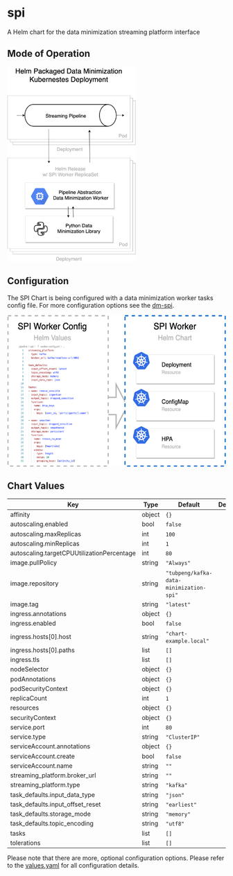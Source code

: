 spi
===

A Helm chart for the data minimization streaming platform interface

## Mode of Operation

<img src="img/spi-chart-architecture-on-k8s.png" alt="SPI Chart Architecture on Kubernetes" height="450" />

## Configuration

The SPI Chart is being configured with a data minimization worker tasks config file. For more configuration options see the [dm-spi](https://github.com/peng-data-minimization/dm-spi#configuration).

<img src="img/spi-chart-configuration.png" alt="SPI Chart Configuration" height="350" /> </td>


## Chart Values

| Key | Type | Default | Description |
|-----|------|---------|-------------|
| affinity | object | `{}` |  |
| autoscaling.enabled | bool | `false` |  |
| autoscaling.maxReplicas | int | `100` |  |
| autoscaling.minReplicas | int | `1` |  |
| autoscaling.targetCPUUtilizationPercentage | int | `80` |  |
| image.pullPolicy | string | `"Always"` |  |
| image.repository | string | `"tubpeng/kafka-data-minimization-spi"` |  |
| image.tag | string | `"latest"` |  |
| ingress.annotations | object | `{}` |  |
| ingress.enabled | bool | `false` |  |
| ingress.hosts[0].host | string | `"chart-example.local"` |  |
| ingress.hosts[0].paths | list | `[]` |  |
| ingress.tls | list | `[]` |  |
| nodeSelector | object | `{}` |  |
| podAnnotations | object | `{}` |  |
| podSecurityContext | object | `{}` |  |
| replicaCount | int | `1` |  |
| resources | object | `{}` |  |
| securityContext | object | `{}` |  |
| service.port | int | `80` |  |
| service.type | string | `"ClusterIP"` |  |
| serviceAccount.annotations | object | `{}` |  |
| serviceAccount.create | bool | `false` |  |
| serviceAccount.name | string | `""` |  |
| streaming_platform.broker_url | string | `""` |  |
| streaming_platform.type | string | `"kafka"` |  |
| task_defaults.input_data_type | string | `"json"` |  |
| task_defaults.input_offset_reset | string | `"earliest"` |  |
| task_defaults.storage_mode | string | `"memory"` |  |
| task_defaults.topic_encoding | string | `"utf8"` |  |
| tasks | list | `[]` |  |
| tolerations | list | `[]` |  |

Please note that there are more, optional configuration options. Please refer to the [values.yaml](values.yaml) for all configuration details.